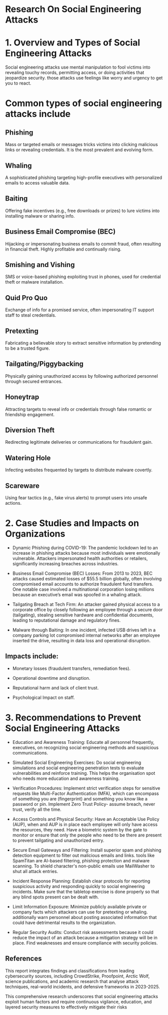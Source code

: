 # Research On Social Engineering Attacks  
 
# 1. Overview and Types of Social Engineering Attacks 

Social engineering attacks use mental manipulation to fool victims into revealing touchy records, permitting access, or doing activities that jeopardize security. those attacks use feelings like worry and urgency to get you to react.

 
# Common types of social engineering attacks include 
## Phishing

Mass or targeted emails or messages tricks victims into clicking malicious links or revealing credentials. It is the most prevalent and evolving form. 

## Whaling 

A sophisticated phishing targeting high-profile executives with personalized emails to access valuable data. 

## Baiting 

Offering fake incentives (e.g., free downloads or prizes) to lure victims into installing malware or sharing info. 

## Business Email Compromise (BEC)

Hijacking or impersonating business emails to commit fraud, often resulting in financial theft. Highly profitable and continually rising. 

## Smishing and Vishing 

SMS or voice-based phishing exploiting trust in phones, used for credential theft or malware installation. 

## Quid Pro Quo 

Exchange of info for a promised service, often impersonating IT support staff to steal credentials. 

## Pretexting 

Fabricating a believable story to extract sensitive information by pretending to be a trusted figure. 

## Tailgating/Piggybacking 

Physically gaining unauthorized access by following authorized personnel through secured entrances. 

## Honeytrap 

Attracting targets to reveal info or credentials through false romantic or friendship engagement. 

## Diversion Theft 

Redirecting legitimate deliveries or communications for fraudulent gain. 

## Watering Hole 

Infecting websites frequented by targets to distribute malware covertly. 

## Scareware 

Using fear tactics (e.g., fake virus alerts) to prompt users into unsafe actions. 

 
# 2. Case Studies and Impacts on Organizations 

* Dynamic Phishing during COVID-19: The pandemic lockdown led to an increase in phishing attacks because most individuals were emotionally vulnerable. Attackers impersonated health authorities or retailers, significantly increasing breaches across industries. 

* Business Email Compromise (BEC) Losses: From 2013 to 2023, BEC attacks caused estimated losses of $55.5 billion globally, often involving compromised email accounts to authorize fraudulent fund transfers. One notable case involved a multinational corporation losing millions because an executive’s email was spoofed in a whaling attack. 

* Tailgating Breach at Tech Firm: An attacker gained physical access to a corporate office by closely following an employee through a secure door (tailgating), stealing sensitive hardware and confidential documents, leading to reputational damage and regulatory fines. 

* Malware through Baiting: In one incident, infected USB drives left in a company parking lot compromised internal networks after an employee inserted the drive, resulting in data loss and operational disruption. 

## Impacts include: 

* Monetary losses (fraudulent transfers, remediation fees).  

* Operational downtime and disruption. 

* Reputational harm and lack of client trust. 

* Psychological Impact on staff. 
 

# 3. Recommendations to Prevent Social Engineering Attacks 

* Education and Awareness Training: Educate all personnel frequently, executives, on recognizing social engineering methods and suspicious communications.

* Simulated Social Engineering Exercises: Do social engineering simulations and social engineering penetration tests to evaluate vulnerabilities and reinforce training. This helps the organisation spot who needs more education and awareness training. 


* Verification Procedures: Implement strict verification steps for sensitive requests like Multi-Factor Authentication (MFA), which can encompass of something you are (fingerprint) and something you know like a password or pin. Implement Zero Trust Policy- assume breach, never trust, verify all the time. 

* Access Controls and Physical Security: Have an Acceptable Use Policy (AUP), when and AUP is in place each employee will only have access the resources, they need. Have a biometric system by the gate to monitor or ensure that only the people who need to be there are present to prevent tailgating and unauthorized entry. 

* Secure Email Gateways and Filtering: Install superior spam and phishing detection equipment to filter out malicious emails and links. tools like SpamTitan are AI-based filtering, phishing protection and malware scanning. To shield character's non-public emails use MailWasher to shut all attack entries. 

* Incident Response Planning: Establish clear protocols for reporting suspicious activity and responding quickly to social engineering incidents. Make sure that the tabletop exercise is done properly so that any blind spots present can be dealt with. 

* Limit Information Exposure: Minimize publicly available private or company facts which attackers can use for pretexting or whaling. additionally warn personnel about posting associated information that could have detrimental results to the organization. 

* Regular Security Audits: Conduct risk assessments because it could reduce the impact of an attack because a mitigation strategy will be in place. Find weaknesses and ensure compliance with security policies.  
 
 
## References 

This report integrates findings and classifications from leading cybersecurity sources, including CrowdStrike, Proofpoint, Arctic Wolf, science publications, and academic research that analyse attack techniques, real-world incidents, and defensive frameworks in 2023-2025. 

This comprehensive research underscores that social engineering attacks exploit human factors and require continuous vigilance, education, and layered security measures to effectively mitigate their risks

